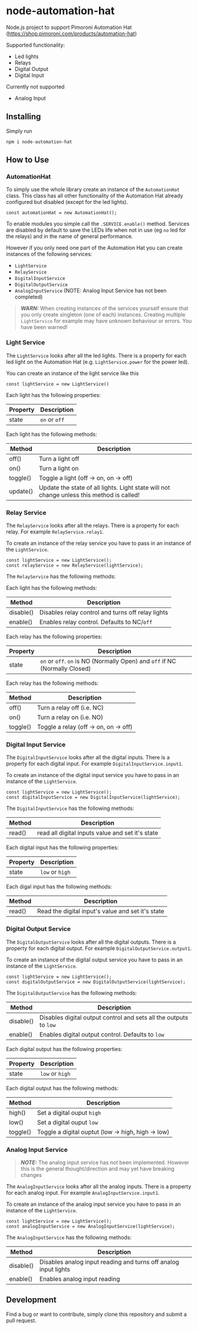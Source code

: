# node-automation-hat

Node.js project to support Pimoroni Automation Hat (https://shop.pimoroni.com/products/automation-hat)

Supported functionality:

- Led lights
- Relays
- Digital Output
- Digital Input

Currently not supported

- Analog Input

## Installing

Simply run

```
npm i node-automation-hat
```

## How to Use

### AutomationHat

To simply use the whole library create an instance of the `AutomationHat` class.
This class has all other functionality of the Automation Hat already configured but disabled (except for the led lights).

```
const automationHat = new AutomationHat();
```

To enable modules you simple call the `.SERVICE.enable()` method. Services are disabled by default to save the LEDs life when not in use (eg `no` led for the relays) and in the name of general performance.

However if you only need one part of the Automation Hat you can create instances of the following services:

- `LightService`
- `RelayService`
- `DigitalInputService`
- `DigitalOutputService`
- `AnalogInputService` (NOTE: Analog Input Service has not been completed)

> **_WARN:_** When creating instances of the services yourself ensure that you only
> create singleton (one of each) instances. Creating multiple `LightService` for example
> may have unknown behaviour or errors. You have been warned!

### Light Service

The `LightService` looks after all the led lights.
There is a property for each led light on the Automation Hat (e.g. `LightService.power` for the power led).

You can create an instance of the light service like this

```
const lightService = new LightService()
```

Each light has the following properties:

| Property | Description   |
| -------- | ------------- |
| state    | `on` or `off` |

Each light has the following methods:

| Method   | Description                                                                               |
| -------- | ----------------------------------------------------------------------------------------- |
| off()    | Turn a light off                                                                          |
| on()     | Turn a light on                                                                           |
| toggle() | Toggle a light (off -> on, on -> off)                                                     |
| update() | Update the state of all lights. Light state will not change unless this method is called! |

### Relay Service

The `RelayService` looks after all the relays.
There is a property for each relay. For example `RelayService.relay1`.

To create an instance of the relay service you have to pass in an instance of the `LightService`.

```
const lightService = new LightService();
const relayService = new RelayService(lightService);
```

The `RelayService` has the following methods:

Each light has the following methods:

| Method    | Description                                       |
| --------- | ------------------------------------------------- |
| disable() | Disables relay control and turns off relay lights |
| enable()  | Enables relay control. Defaults to NC/`off`       |

Each relay has the following properties:

| Property | Description                                                                 |
| -------- | --------------------------------------------------------------------------- |
| state    | `on` or `off`. `on` is NO (Normally Open) and `off` if NC (Normally Closed) |

Each relay has the following methods:

| Method   | Description                           |
| -------- | ------------------------------------- |
| off()    | Turn a relay off (i.e. NC)            |
| on()     | Turn a relay on (i.e. NO)             |
| toggle() | Toggle a relay (off -> on, on -> off) |

### Digital Input Service

The `DigitalInputService` looks after all the digital inputs.
There is a property for each digital input. For example `DigitalInputService.input1`.

To create an instance of the digital input service you have to pass in an instance of the `LightService`.

```
const lightService = new LightService();
const digitalInputService = new DigitalInputService(lightService);
```

The `DigitalInputService` has the following methods:

| Method | Description                                      |
| ------ | ------------------------------------------------ |
| read() | read all digital inputs value and set it's state |

Each digital input has the following properties:

| Property | Description     |
| -------- | --------------- |
| state    | `low` or `high` |

Each digal input has the following methods:

| Method | Description                                       |
| ------ | ------------------------------------------------- |
| read() | Read the digital input's value and set it's state |

### Digital Output Service

The `DigitalOutputService` looks after all the digital outputs.
There is a property for each digital output. For example `DigitalOutputService.output1`.

To create an instance of the digital output service you have to pass in an instance of the `LightService`.

```
const lightService = new LightService();
const digitalOutputService = new DigitalOutputService(lightService);
```

The `DigitalOutputService` has the following methods:

| Method    | Description                                                       |
| --------- | ----------------------------------------------------------------- |
| disable() | Disables digital output control and sets all the outputs to `low` |
| enable()  | Enables digital output control. Defaults to `low`                 |

Each digital output has the following properties:

| Property | Description     |
| -------- | --------------- |
| state    | `low` or `high` |

Each digital output has the following methods:

| Method   | Description                                        |
| -------- | -------------------------------------------------- |
| high()   | Set a digital ouput `high`                         |
| low()    | Set a digital ouput `low`                          |
| toggle() | Toggle a digital ouptut (low -> high, high -> low) |

### Analog Input Service

> **_NOTE:_** The analog input service has not been implemented.
> However this is the general thought/direction and may yet have breaking changes

The `AnalogInputService` looks after all the analog inputs.
There is a property for each analog input. For example `AnalogInputService.input1`.

To create an instance of the analog input service you have to pass in an instance of the `LightService`.

```
const lightService = new LightService();
const analogInputService = new AnalogInputService(lightService);
```

The `AnalogInputService` has the following methods:

| Method    | Description                                                     |
| --------- | --------------------------------------------------------------- |
| disable() | Disables analog input reading and turns off analog input lights |
| enable()  | Enables analog input reading                                    |

<!-- Each analog input has the following properties:

| Property | Description                                                                 |
| -------- | --------------------------------------------------------------------------- |
| state    | `on` or `off`. `on` is NO (Normally Open) and `off` if NC (Normally Closed) |

Each analog input  has the following methods:

| Method   | Description                           |
| -------- | ------------------------------------- |
| off()    | Turn a relay off (i.e. NC)            |
| on()     | Turn a relay on (i.e. NO)             |
| toggle() | Toggle a relay (off -> on, on -> off) | -->

## Development

Find a bug or want to contribute, simply clone this repository and submit a pull request.
